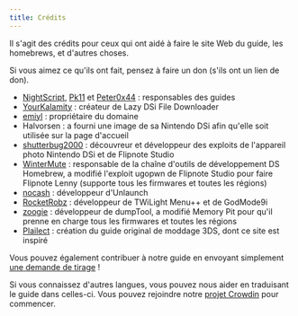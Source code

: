 ```yaml
---
title: Crédits
---
```


Il s'agit des crédits pour ceux qui ont aidé à faire le site Web du guide, les homebrews, et d'autres choses.

Si vous aimez ce qu'ils ont fait, pensez à faire un don (s'ils ont un lien de don).

- [NightScript](https://nightscript370.github.io/), [Pk11](https://pk11.us/) et [Peter0x44](https://github.com/Peter0x44) : responsables des guides
- [YourKalamity](https://github.com/YourKalamity/) : créateur de Lazy DSi File Downloader
- [emiyl](https://emiyl.com/paypal) : propriétaire du domaine
- Halvorsen : a fourni une image de sa Nintendo DSi afin qu'elle soit utilisée sur la page d'accueil
- [shutterbug2000](https://paypal.me/projectkaeru) : découvreur et développeur des exploits de l'appareil photo Nintendo DSi et de Flipnote Studio
- [WinterMute](https://devkitpro.org/support-devkitpro) : responsable de la chaîne d'outils de développement DS Homebrew, a modifié l'exploit ugopwn de Flipnote Studio pour faire Flipnote Lenny (supporte tous les firmwares et toutes les régions)
- [nocash](http://problemkaputt.de/donate.htm) : développeur d'Unlaunch
- [RocketRobz](https://github.com/RocketRobz) : développeur de TWiLight Menu++ et de GodMode9i
- [zoogie](https://github.com/zoogie) : développeur de dumpTool, a modifié Memory Pit pour qu'il prenne en charge tous les firmwares et toutes les régions
- [Plailect](https://github.com/Plailect) : création du guide original de moddage 3DS, dont ce site est inspiré

Vous pouvez également contribuer à notre guide en envoyant simplement [une demande de tirage](https://github.com/cfw-guide/dsi.cfw.guide/) !

Si vous connaissez d'autres langues, vous pouvez nous aider en traduisant le guide dans celles-ci. Vous pouvez rejoindre notre [projet Crowdin](https://crowdin.com/project/dsi-guide) pour commencer.
